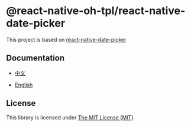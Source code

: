 # @react-native-oh-tpl/react-native-date-picker

This project is based on [react-native-date-picker](https://github.com/henninghall/react-native-date-picker)

## Documentation

- [中文](https://gitee.com/react-native-oh-library/usage-docs/blob/master/zh-cn/react-native-date-picker(nocodegen).md)

- [English](https://gitee.com/react-native-oh-library/usage-docs/blob/master/en/react-native-date-picker(nocodegen).md)

## License

This library is licensed under [The MIT License (MIT)](https://github.com/henninghall/react-native-date-picker/blob/master/LICENSE)